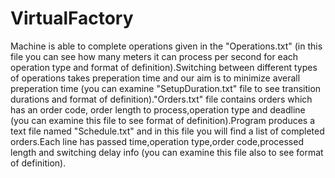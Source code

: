 # VirtualFactory
Machine is able to complete operations given in the "Operations.txt" (in this file you can see how many meters it can process per second for each operation type and format of definition).Switching between different types of operations takes preperation time and our aim is to minimize averall preperation time (you can examine "SetupDuration.txt" file to see transition durations and format of definition)."Orders.txt" file contains orders which has an order code, order length to process,operation type and deadline (you can examine this file to see format of definition).Program produces a text file named "Schedule.txt" and in this file you will find a list of completed orders.Each line has passed time,operation type,order code,processed length and switching delay info (you can examine this file also to see format of definition).
